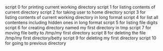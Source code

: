 script 0 for printing current working directory
script 1 for listing contents of current directory
script 2 for taking user to home directory
script 3 for listing contents of current working directory in long format
script 4 for list all contentens including hidden ones in long format
script 5 for listing file digits
script 6 for creating directory named my first directory in tmp
script 7 for moving file betty to /tmp/my first directory
script 8 for deleting the file /tmp/my first directory/betty
script 9 for deleting my first directory
script 10 for going to previous directory
